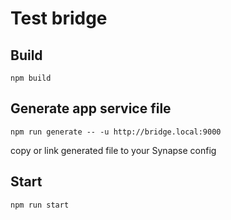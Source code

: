 # Test bridge

## Build

```
npm build
```

## Generate app service file

```
npm run generate -- -u http://bridge.local:9000
```

copy or link generated file to your Synapse config

## Start

```
npm run start
```
